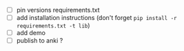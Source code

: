 - [ ] pin versions requirements.txt
- [ ] add installation instructions (don't forget `pip install -r requirements.txt -t lib`)
- [ ] add demo
- [ ] publish to anki ?
